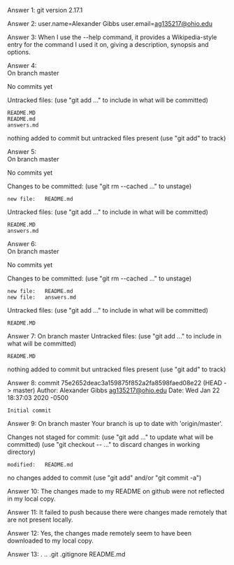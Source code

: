 Answer 1:	git version 2.17.1

Answer 2:	user.name=Alexander Gibbs
		user.email=ag135217@ohio.edu

Answer 3:	When I use the --help command, it provides a Wikipedia-style entry for the command I used it on, giving a description, synopsis and options.

Answer 4:	
On branch master

No commits yet

Untracked files:
  (use "git add <file>..." to include in what will be committed)

	README.MD
	README.md
	answers.md

nothing added to commit but untracked files present (use "git add" to track)


Answer 5:	
On branch master

No commits yet

Changes to be committed:
  (use "git rm --cached <file>..." to unstage)

	new file:   README.md

Untracked files:
  (use "git add <file>..." to include in what will be committed)

	README.MD
	answers.md


Answer 6:	
On branch master

No commits yet

Changes to be committed:
  (use "git rm --cached <file>..." to unstage)

	new file:   README.md
	new file:   answers.md

Untracked files:
  (use "git add <file>..." to include in what will be committed)

	README.MD


Answer 7:
On branch master
Untracked files:
  (use "git add <file>..." to include in what will be committed)

	README.MD

nothing added to commit but untracked files present (use "git add" to track)


Answer 8:
commit 75e2652deac3a159875f852a2fa8598faed08e22 (HEAD -> master)
Author: Alexander Gibbs <ag135217@ohio.edu>
Date:   Wed Jan 22 18:37:03 2020 -0500

    Initial commit


Answer 9:
On branch master
Your branch is up to date with 'origin/master'.

Changes not staged for commit:
  (use "git add <file>..." to update what will be committed)
  (use "git checkout -- <file>..." to discard changes in working directory)

	modified:   README.md

no changes added to commit (use "git add" and/or "git commit -a")

Answer 10:	The changes made to my README on github were not reflected in my local copy.

Answer 11:	It failed to push because there were changes made remotely that are not present locally.

Answer 12:	Yes, the changes made remotely seem to have been downloaded to my local copy.

Answer 13:	.  ..  .git  .gitignore  README.md

